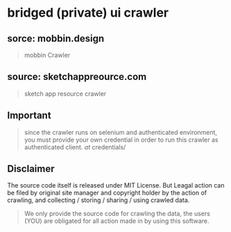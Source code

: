 # bridged (private) ui crawler


## sorce: mobbin.design
> mobbin Crawler


## source: sketchappreource.com
> sketch app resource crawler


## Important
> since the crawler runs on selenium and authenticated environment, you must provide your own credential in order to run this crawler as authenticated client.
> *at* credentials/ 


## Disclaimer
The source code itself is released under MIT License. But Leagal action can be filed by original site manager and copyright holder by the action of crawling, and collecting / storing / sharing / using crawled data.
> We only provide the source code for crawling the data, the users (YOU) are obligated for all action made in by using this software.
